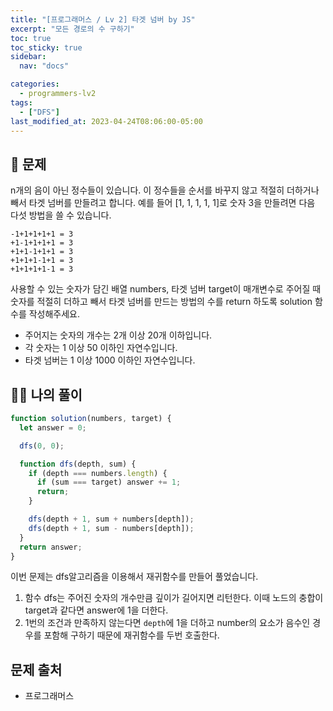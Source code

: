 ```yaml
---
title: "[프로그래머스 / Lv 2] 타겟 넘버 by JS"
excerpt: "모든 경로의 수 구하기"
toc: true
toc_sticky: true
sidebar:
  nav: "docs"

categories:
  - programmers-lv2
tags:
  - ["DFS"]
last_modified_at: 2023-04-24T08:06:00-05:00
---
```


## 📄 문제

n개의 음이 아닌 정수들이 있습니다. 이 정수들을 순서를 바꾸지 않고 적절히 더하거나 빼서 타겟 넘버를 만들려고 합니다. 예를 들어 [1, 1, 1, 1, 1]로 숫자 3을 만들려면 다음 다섯 방법을 쓸 수 있습니다.

```
-1+1+1+1+1 = 3
+1-1+1+1+1 = 3
+1+1-1+1+1 = 3
+1+1+1-1+1 = 3
+1+1+1+1-1 = 3
```

사용할 수 있는 숫자가 담긴 배열 numbers, 타겟 넘버 target이 매개변수로 주어질 때 숫자를 적절히 더하고 빼서 타겟 넘버를 만드는 방법의 수를 return 하도록 solution 함수를 작성해주세요.

- 주어지는 숫자의 개수는 2개 이상 20개 이하입니다.
- 각 숫자는 1 이상 50 이하인 자연수입니다.
- 타겟 넘버는 1 이상 1000 이하인 자연수입니다.

## 🙋‍♀️ 나의 풀이

```js
function solution(numbers, target) {
  let answer = 0;

  dfs(0, 0);

  function dfs(depth, sum) {
    if (depth === numbers.length) {
      if (sum === target) answer += 1;
      return;
    }

    dfs(depth + 1, sum + numbers[depth]);
    dfs(depth + 1, sum - numbers[depth]);
  }
  return answer;
}
```

이번 문제는 dfs알고리즘을 이용해서 재귀함수를 만들어 풀었습니다.

1. 함수 dfs는 주어진 숫자의 개수만큼 깊이가 길어지면 리턴한다. 이때 노드의 충합이 target과 같다면 answer에 1을 더한다.
2. 1번의 조건과 만족하지 않는다면 `depth`에 1을 더하고 number의 요소가 음수인 경우를 포함해 구하기 때문에 재귀함수를 두번 호출한다.

## 문제 출처

- 프로그래머스
